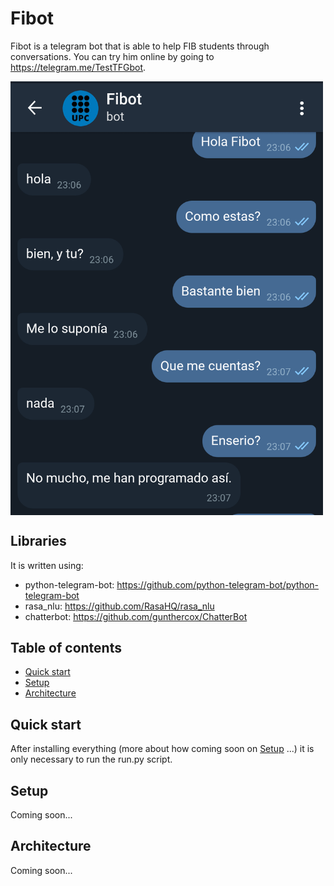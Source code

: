 # Fibot
Fibot is a telegram bot that is able to help FIB students through conversations. You can try him online by going to https://telegram.me/TestTFGbot.

<img align="center" src="/images_demo/conversation_demo.png" width="500">

## Libraries
It is written using:
  * python-telegram-bot: https://github.com/python-telegram-bot/python-telegram-bot
  * rasa_nlu: https://github.com/RasaHQ/rasa_nlu
  * chatterbot: https://github.com/gunthercox/ChatterBot

## Table of contents
  * [Quick start](#quick-start)
  * [Setup](#setup)
  * [Architecture](#architecture)

## Quick start
After installing everything (more about how coming soon on [Setup](#setup) ...) it is only necessary to run the run.py script.

## Setup
Coming soon...

## Architecture
Coming soon...

